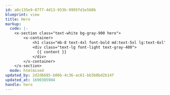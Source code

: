 ```yaml
---
id: a0c135e9-87f7-4d13-933b-9995fd1e568b
blueprint: view
title: Hero
markup:
  code: |-
    <x-section class="text-white bg-gray-900 hero">
        <x-container>
            <h1 class="mb-8 text-4xl font-bold md:text-5xl lg:text-6xl">{{ title }}</h1>
            <div class="text-lg font-light text-gray-400">
    		  {{ content }}
            </div>
        </x-container>
    </x-section>
  mode: htmlmixed
updated_by: 2d2d6685-b06b-4c36-ac61-bb3b0bd2b14f
updated_at: 1690385984
handle: hero
---
```

